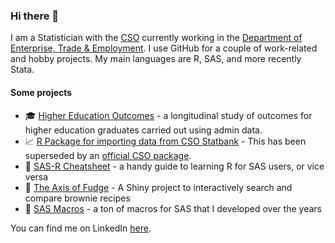 ### Hi there 👋
I am a Statistician with the [CSO](https://www.cso.ie/en/index.html) currently working in the [Department of Enterprise, Trade & Employment](https://enterprise.gov.ie/en/). I use GitHub for a couple of work-related and hobby projects. My main languages are R, SAS, and more recently Stata.

#### Some projects

- 🎓 [Higher Education Outcomes](https://www.cso.ie/en/releasesandpublications/ep/p-heo/highereducationoutcomes-graduationyears2010-2016/) - a longitudinal study of outcomes for higher education graduates carried out using admin data.
- 📈 [R Package for importing data from CSO Statbank](https://github.com/brendanjodowd/CSO) - This has been superseded by an [official CSO package](https://cran.r-project.org/web/packages/csodata/index.html).
- 💑 [SAS-R Cheatsheet](https://github.com/brendanjodowd/SAS-R) - a handy guide to learning R for SAS users, or vice versa
- 🍫 [The Axis of Fudge](https://brendanjodowd.shinyapps.io/brownie) - A Shiny project to interactively search and compare brownie recipes
- 🔧 [SAS Macros](https://github.com/brendanjodowd/SAS) - a ton of macros for SAS that I developed over the years

You can find me on LinkedIn [here](https://www.linkedin.com/in/brendanjodowd/).

<!--
**brendanjodowd/brendanjodowd** is a ✨ _special_ ✨ repository because its `README.md` (this file) appears on your GitHub profile.

Here are some ideas to get you started:

- 🔭 I’m currently working on ...
- 🌱 I’m currently learning ...
- 👯 I’m looking to collaborate on ...
- 🤔 I’m looking for help with ...
- 💬 Ask me about ...
- 📫 How to reach me: ...
- 😄 Pronouns: ...
- ⚡ Fun fact: ...

🔄
-->
